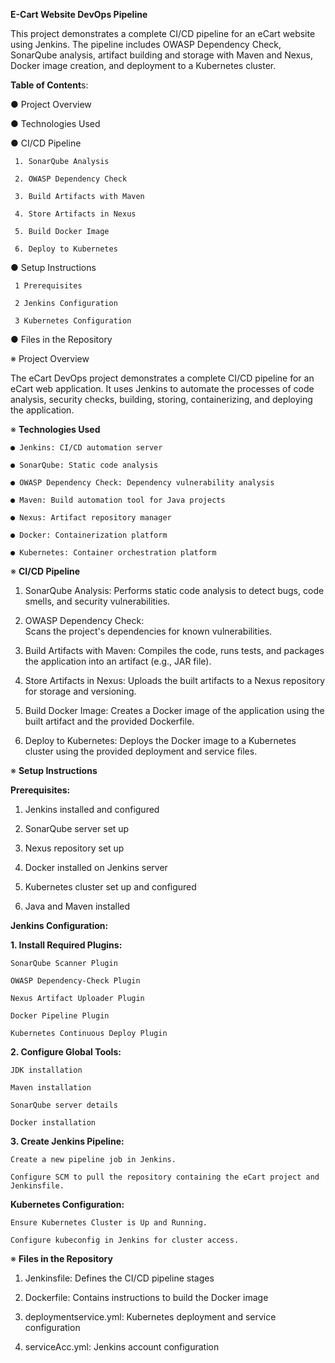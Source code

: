 **E-Cart Website DevOps Pipeline**

This project demonstrates a complete CI/CD pipeline for an eCart website using Jenkins. The pipeline includes OWASP Dependency Check, SonarQube analysis, artifact building and storage with Maven and Nexus, Docker image creation, and deployment to a Kubernetes cluster.

**Table of Content**s:

● Project Overview 

● Technologies Used

● CI/CD Pipeline

     1. SonarQube Analysis
      
     2. OWASP Dependency Check
      
     3. Build Artifacts with Maven
    
     4. Store Artifacts in Nexus
    
     5. Build Docker Image
       
     6. Deploy to Kubernetes
   
● Setup Instructions

     1 Prerequisites
   
     2 Jenkins Configuration
   
     3 Kubernetes Configuration

● Files in the Repository




※ Project Overview 

The eCart DevOps project demonstrates a complete CI/CD pipeline for an eCart web application. It uses Jenkins to automate the processes of code analysis, security checks, building, storing, containerizing, and deploying the application.

※ **Technologies Used**

    ● Jenkins: CI/CD automation server

    ● SonarQube: Static code analysis

    ● OWASP Dependency Check: Dependency vulnerability analysis

    ● Maven: Build automation tool for Java projects

    ● Nexus: Artifact repository manager

    ● Docker: Containerization platform

    ● Kubernetes: Container orchestration platform

※ **CI/CD Pipeline**

   1. SonarQube Analysis: 
Performs static code analysis to detect bugs, code smells, and security vulnerabilities.

   2. OWASP Dependency Check:  
Scans the project's dependencies for known vulnerabilities.

   4. Build Artifacts with Maven: 
Compiles the code, runs tests, and packages the application into an artifact (e.g., JAR file).

   5. Store Artifacts in Nexus: 
Uploads the built artifacts to a Nexus repository for storage and versioning.

   6. Build Docker Image: 
Creates a Docker image of the application using the built artifact and the provided Dockerfile.

   7. Deploy to Kubernetes: 
Deploys the Docker image to a Kubernetes cluster using the provided deployment and service files.

※ **Setup Instructions** 

**Prerequisites:** 

   1. Jenkins installed and configured

   2. SonarQube server set up

   3. Nexus repository set up

   4. Docker installed on Jenkins server

   5. Kubernetes cluster set up and configured

   6. Java and Maven installed

**Jenkins Configuration:** 

**1. Install Required Plugins:**

    SonarQube Scanner Plugin

    OWASP Dependency-Check Plugin

    Nexus Artifact Uploader Plugin

    Docker Pipeline Plugin

    Kubernetes Continuous Deploy Plugin

**2. Configure Global Tools:**

    JDK installation

    Maven installation

    SonarQube server details

    Docker installation

**3. Create Jenkins Pipeline:**

    Create a new pipeline job in Jenkins.

    Configure SCM to pull the repository containing the eCart project and Jenkinsfile.

**Kubernetes Configuration:**

    Ensure Kubernetes Cluster is Up and Running.

    Configure kubeconfig in Jenkins for cluster access.

※ **Files in the Repository**

   1. Jenkinsfile: Defines the CI/CD pipeline stages

   2. Dockerfile: Contains instructions to build the Docker image

   3. deploymentservice.yml: Kubernetes deployment and service configuration

   4. serviceAcc.yml: Jenkins account configuration
